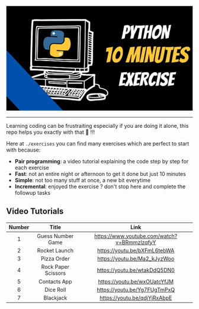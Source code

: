 <div align="center">
  <img src="./logo.svg"><br>
</div>

---

Learning coding can be frustraiting especially if you are doing it alone, this repo helps you exactly with that 💪 !!!

Here at `./exercises` you can find many exercises which are perfect to start with because:

- **Pair programming**: a video tutorial explaining the code step by step for each exercise
- **Fast**: not an entire night or afternoon to get it done but just 10 minutes
- **Simple**: not too many stuff at once, a new bit everytime 
- **Incremental**: enjoyed the exercise ? don't stop here and complete the followup tasks

## Video Tutorials

| Number  | Title | Link  |
| :-----: | :---: | :---: |
| 1 | Guess Number Game  | https://www.youtube.com/watch?v=BRmmzlzqfyY |
| 2 | Rocket Launch | https://youtu.be/bXFmL6tebWA |
| 3 | Pizza Order | https://youtu.be/Ma2_kJyzWoo |
| 4 | Rock Paper Scissors | https://youtu.be/wtakDdQ5DN0 |
| 5 | Contacts App | https://youtu.be/wxOUatcYfJM |
| 6 | Dice Roll | https://youtu.be/Yg7FUgTmPxQ |
| 7 | Blackjack | https://youtu.be/qdjYjRxAbpE |
